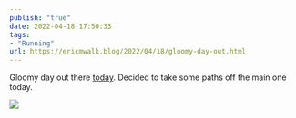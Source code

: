 ```yaml
---
publish: "true"
date: 2022-04-18 17:50:33
tags:
- "Running"
url: https://ericmwalk.blog/2022/04/18/gloomy-day-out.html
---
```

Gloomy day out there [today](http://www.strava.com/activities/7003941503). Decided to take some paths off the main one today.


![](https://ericmwalk.blog/uploads/2022/7b05f8167c.jpg)